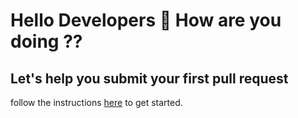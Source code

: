 # Hello Developers :wave: How are you doing ??
## Let's help you submit your first pull request

follow the instructions [here](https://first-commit.netlify.com) to get started. 
